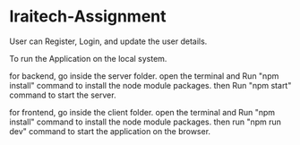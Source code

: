 # Iraitech-Assignment
User can Register, Login, and update the user details.


To run the Application on the local system.

for backend, go inside the server folder. open the terminal and Run "npm install" command to install the node module packages. then Run "npm start" command to start the server.

for frontend, go inside the client folder. open the terminal and Run "npm install" command to install the node module packages. then run "npm run dev" command to start the application on the browser.

